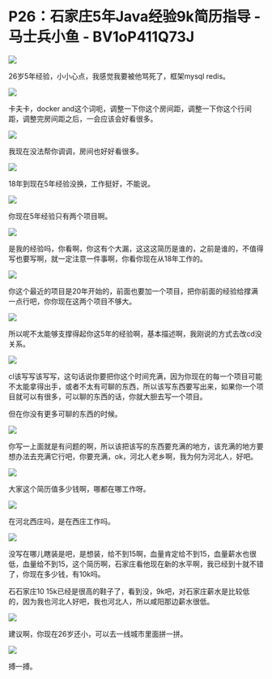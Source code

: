 # P26：石家庄5年Java经验9k简历指导 - 马士兵小鱼 - BV1oP411Q73J

![](img/9ba7e3c479cad87493b497737259e3f2_0.png)

26岁5年经验，小小心点，我感觉我要被他骂死了，框架mysql redis。

![](img/9ba7e3c479cad87493b497737259e3f2_2.png)

卡夫卡，docker and这个词呃，调整一下你这个房间距，调整一下你这个行间距，调整完房间距之后，一会应该会好看很多。



![](img/9ba7e3c479cad87493b497737259e3f2_4.png)

我现在没法帮你调调，房间也好好看很多。

![](img/9ba7e3c479cad87493b497737259e3f2_6.png)

18年到现在5年经验没换，工作挺好，不能说。

![](img/9ba7e3c479cad87493b497737259e3f2_8.png)

你现在5年经验只有两个项目啊。

![](img/9ba7e3c479cad87493b497737259e3f2_10.png)

是我的经验吗，你看啊，你这有个大漏，这这这简历是谁的，之前是谁的，不值得写也要写啊，就一定注意一件事啊，你看你现在从18年工作的。



![](img/9ba7e3c479cad87493b497737259e3f2_12.png)

你这个最近的项目是20年开始的，前面也要加一个项目，把你前面的经验给撑满一点行吧，你你现在这两个项目不够大。



![](img/9ba7e3c479cad87493b497737259e3f2_14.png)

所以呢不太能够支撑得起你这5年的经验啊，基本描述啊，我刚说的方式去改cd没关系。

![](img/9ba7e3c479cad87493b497737259e3f2_16.png)

cl该写写该写写，这句话说你要把你这个时间充满，因为你现在的每一个项目可能不太能拿得出手，或者不太有可聊的东西，所以该写东西要写出来，如果你一个项目就可以有很多，可以聊的东西的话，你就大胆去写一个项目。

但在你没有更多可聊的东西的时候。

![](img/9ba7e3c479cad87493b497737259e3f2_18.png)

你写一上面就是有问题的啊，所以该把该写的东西要充满的地方，该充满的地方要想办法去充满它行吧，你要充满，ok，河北人老乡啊，我为何为河北人，好吧。



![](img/9ba7e3c479cad87493b497737259e3f2_20.png)

大家这个简历值多少钱啊，哪都在哪工作呀。

![](img/9ba7e3c479cad87493b497737259e3f2_22.png)

在河北西庄吗，是在西庄工作吗。

![](img/9ba7e3c479cad87493b497737259e3f2_24.png)

没写在哪儿瞎装是吧，是想装，给不到15啊，血量肯定给不到15，血量薪水也很低，血量给不到15，这个简历啊，石家庄看他现在新的水平啊，我已经到十就不错了，你现在多少钱，有10k吗。

石石家庄10 15k已经是很高的鞋子了，看到没，9k吧，对石家庄薪水是比较低的，因为我也河北人好吧，我也河北人，所以咸阳那边薪水很低。



![](img/9ba7e3c479cad87493b497737259e3f2_26.png)

建议啊，你现在26岁还小，可以去一线城市里面拼一拼。

![](img/9ba7e3c479cad87493b497737259e3f2_28.png)

搏一搏。